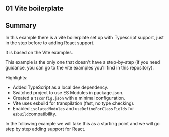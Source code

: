 ## 01 Vite boilerplate

## Summary

In this example there is a vite boilerplate set up with Typescript support, just in the step before
to adding React support.

It is based on the Vite examples.

This example is the only one that doesn't have a step-by-step (if you need guidance, you can go to the
vite examples you'll find in this repository).

Highlights:

-   Added TypeScript as a local dev dependency.
-   Switched project to use ES Modules in package.json.
-   Created a `tsconfig.json` with a minimal configuration.
-   Vite uses esbuild for transpilation (fast, no type checking).
-   Enabled `isolatedModules` and `useDefineForClassFields` for `esbuild`compatibility.

In the following example we will take this as a starting point and we will go step by step adding
support for React.
